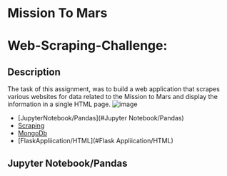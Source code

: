 # Mission To Mars
<h1>Web-Scraping-Challenge:</h1>


## Description
The task of this assignment, was to build a web application that scrapes various websites for data related to the Mission to Mars and display the information in a single HTML page.
![image](https://user-images.githubusercontent.com/101233216/173202992-5986ece9-136b-450d-9293-7d349d0be805.png)  

- [JupyterNotebook/Pandas](#Jupyter Notebook/Pandas)
- [Scraping](#Scraping)
- [MongoDb](#MongoDb)
- [FlaskAppliication/HTML](#Flask Appliication/HTML)

## Jupyter Notebook/Pandas
